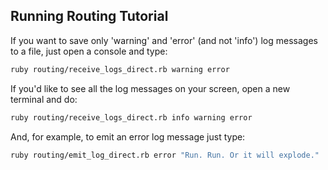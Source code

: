 ## Running Routing Tutorial

If you want to save only 'warning' and 'error' (and not 'info') log messages to a file, just open a console and type:

```bash
ruby routing/receive_logs_direct.rb warning error
````

If you'd like to see all the log messages on your screen, open a new terminal and do:

```bash
ruby routing/receive_logs_direct.rb info warning error
``````
And, for example, to emit an error log message just type:

```bash
ruby routing/emit_log_direct.rb error "Run. Run. Or it will explode."
``````
